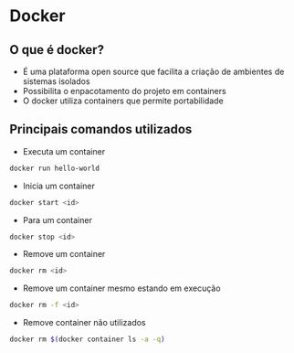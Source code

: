 # Docker

## O que é docker?

- É uma plataforma open source que facilita a criação de ambientes de sistemas isolados
- Possibilita o enpacotamento do projeto em containers
- O docker utiliza containers que permite portabilidade 

## Principais comandos utilizados

- Executa um container 

```bash
docker run hello-world
```

- Inicia um container

```bash
docker start <id>
```

- Para um container

```bash
docker stop <id>
```

- Remove um container

```bash
docker rm <id>
```

- Remove um container mesmo estando em execução

```bash
docker rm -f <id>
```

- Remove container não utilizados

```bash
docker rm $(docker container ls -a -q)
```